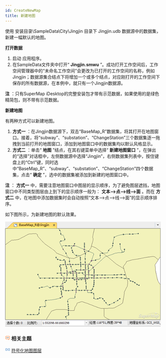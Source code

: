 ```yaml
---
id: CreateNewMap
title: 新建地图
---
```

使用  安装目录\SampleData\City\Jingjin 目录下 Jingjin.udb 数据源中的数据集，新建一幅默认的地图。

**打开数据**

  1. 启动  应用程序。 
  2. 在SampleData文件夹中打开“ **Jingjin.smwu** ”。成功打开工作空间后，工作空间管理器中的“未命名工作空间”会更改为已打开的工作空间的名称，例如Jingjin；数据源集合结点下将增加一个或多个结点，对应刚打开的工作空间下保存的所有数据源，在本例中，就只有一个Jingjin数据源。

**注** ：只有SuperMap iDesktop的完整安装包才带有示范数据，如果使用的是绿色精简包，则不带有示范数据。

**新建地图**

有两种方式可以新建地图。

  1. **方式一** ：在Jingjin数据源下，双击“BaseMap_R”数据集，将其打开在地图窗口。接着，将“subway”、“substation”、“ChangeStation”三个数据集逐一拖拽到当前打开的地图窗口，添加到地图窗口中的数据集均以默认风格显示。
  2. **方式二** ：单击“ **地图** ”结点，在其右键菜单中选择“ **新建地图窗口** ”，在弹出的“选择”对话框中，左侧数据源中选择“Jingjin”，右侧数据集列表中，按住键盘上的“Ctrl”键，同时选中“BaseMap_R”、“subway”、“substation”、“ChangeStation”四个数据集，点击“ **确定** ”，选中的数据集被添加到新建的地图窗口中。

**注** ： **方式一** 中，需要注意地图窗口中图层的显示顺序，为了避免图层遮挡，地图窗口中不同类型图层由上到下的显示顺序一般为：
**文本-->点-->线-->面** 。而在 **方式二** 中，在地图中添加数据集时会自动按照“文本-->点-->线-->面”的显示顺序排序。

如下图所示，为新建地图的默认效果。

![](img/CreateNewMap.png)   

### ![](../img/seealso.png) 相关主题

![](../img/smalltitle.png) [符号化地图图层](SymbolizeMapLayers.html)


